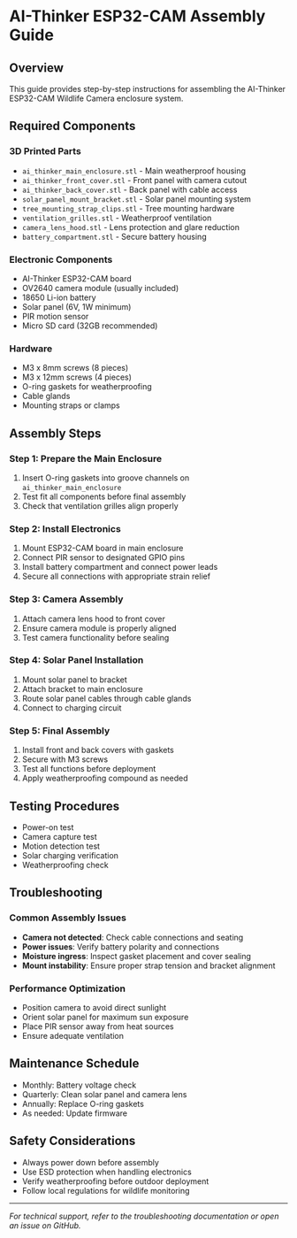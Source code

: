 # AI-Thinker ESP32-CAM Assembly Guide

## Overview
This guide provides step-by-step instructions for assembling the AI-Thinker ESP32-CAM Wildlife Camera enclosure system.

## Required Components

### 3D Printed Parts
- `ai_thinker_main_enclosure.stl` - Main weatherproof housing
- `ai_thinker_front_cover.stl` - Front panel with camera cutout
- `ai_thinker_back_cover.stl` - Back panel with cable access
- `solar_panel_mount_bracket.stl` - Solar panel mounting system
- `tree_mounting_strap_clips.stl` - Tree mounting hardware
- `ventilation_grilles.stl` - Weatherproof ventilation
- `camera_lens_hood.stl` - Lens protection and glare reduction
- `battery_compartment.stl` - Secure battery housing

### Electronic Components
- AI-Thinker ESP32-CAM board
- OV2640 camera module (usually included)
- 18650 Li-ion battery
- Solar panel (6V, 1W minimum)
- PIR motion sensor
- Micro SD card (32GB recommended)

### Hardware
- M3 x 8mm screws (8 pieces)
- M3 x 12mm screws (4 pieces)
- O-ring gaskets for weatherproofing
- Cable glands
- Mounting straps or clamps

## Assembly Steps

### Step 1: Prepare the Main Enclosure
1. Insert O-ring gaskets into groove channels on `ai_thinker_main_enclosure`
2. Test fit all components before final assembly
3. Check that ventilation grilles align properly

### Step 2: Install Electronics
1. Mount ESP32-CAM board in main enclosure
2. Connect PIR sensor to designated GPIO pins
3. Install battery compartment and connect power leads
4. Secure all connections with appropriate strain relief

### Step 3: Camera Assembly
1. Attach camera lens hood to front cover
2. Ensure camera module is properly aligned
3. Test camera functionality before sealing

### Step 4: Solar Panel Installation
1. Mount solar panel to bracket
2. Attach bracket to main enclosure
3. Route solar panel cables through cable glands
4. Connect to charging circuit

### Step 5: Final Assembly
1. Install front and back covers with gaskets
2. Secure with M3 screws
3. Test all functions before deployment
4. Apply weatherproofing compound as needed

## Testing Procedures
- Power-on test
- Camera capture test
- Motion detection test
- Solar charging verification
- Weatherproofing check

## Troubleshooting

### Common Assembly Issues
- **Camera not detected**: Check cable connections and seating
- **Power issues**: Verify battery polarity and connections
- **Moisture ingress**: Inspect gasket placement and cover sealing
- **Mount instability**: Ensure proper strap tension and bracket alignment

### Performance Optimization
- Position camera to avoid direct sunlight
- Orient solar panel for maximum sun exposure
- Place PIR sensor away from heat sources
- Ensure adequate ventilation

## Maintenance Schedule
- Monthly: Battery voltage check
- Quarterly: Clean solar panel and camera lens
- Annually: Replace O-ring gaskets
- As needed: Update firmware

## Safety Considerations
- Always power down before assembly
- Use ESD protection when handling electronics
- Verify weatherproofing before outdoor deployment
- Follow local regulations for wildlife monitoring

---
*For technical support, refer to the troubleshooting documentation or open an issue on GitHub.*
